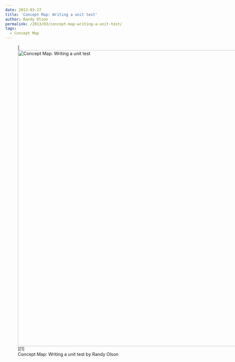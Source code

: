 ```yaml
---
date: 2013-03-27
title: 'Concept Map: Writing a unit test'
author: Randy Olson
permalink: /2013/03/concept-map-writing-a-unit-test/
tags:
  - Concept Map
---
```

<figure id="attachment_1947" style="width: 707px;" class="wp-caption aligncenter">[<img src="http://teaching.software-carpentry.org/wp-content/uploads/2013/03/IMG_20130327_144743-768x1024.jpg" alt="Concept Map: Writing a unit test" width="707" height="942" class="size-large wp-image-1947" />][1]<figcaption class="wp-caption-text">Concept Map: Writing a unit test by Randy Olson</figcaption></figure>

 [1]: http://teaching.software-carpentry.org/wp-content/uploads/2013/03/IMG_20130327_144743.jpg
